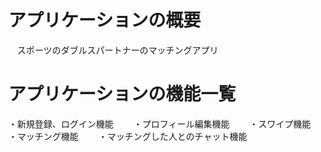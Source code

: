 # アプリケーションの概要
　スポーツのダブルスパートナーのマッチングアプリ

# アプリケーションの機能一覧
 ・新規登録、ログイン機能　　
 ・プロフィール編集機能　　
 ・スワイプ機能　　
 ・マッチング機能　　
 ・マッチングした人とのチャット機能　　
